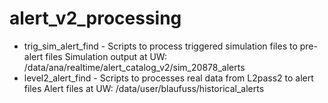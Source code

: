 # alert_v2_processing
* trig_sim_alert_find - Scripts to process triggered simulation files to pre-alert files
        Simulation output at UW: /data/ana/realtime/alert_catalog_v2/sim_20878_alerts
* level2_alert_find - Scripts to processes real data from L2pass2 to alert files
	Alert files at UW:  /data/user/blaufuss/historical_alerts
